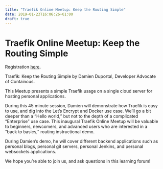 ```yaml
---
title: "Traefik Online Meetup: Keep the Routing Simple"
date: 2019-01-23T16:06:26+01:00
draft: true
---
```


# Traefik Online Meetup: Keep the Routing Simple

Registration [here](https://zoom.us/webinar/register/WN_vFoNm8dLTCefZkMmeSeNlg).

Traefik: Keep the Routing Simple by Damien Duportal, Developer Advocate of Containous.

This Meetup presents a simple Traefik usage on a single cloud server for hosting personal applications. 

During this 45 minute session, Damien will demonstrate how Traefik is easy to use, and dig into the Let’s Encrypt and Docker use case. We’ll go a bit deeper than a “Hello world,” but not to the depth of a complicated “Enterprise” use case. This inaugural Traefik Online Meetup will be valuable to beginners, newcomers, and advanced users who are interested in a “back to basics,” routing instructional demo. 

During Damien’s demo, he will cover different backend applications such as personal blogs, personal git servers, personal Jenkins, and personal websockets applications.

We hope you’re able to join us, and ask questions in this learning forum!
